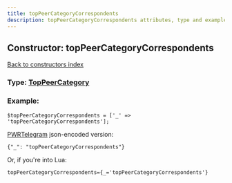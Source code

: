 ```yaml
---
title: topPeerCategoryCorrespondents
description: topPeerCategoryCorrespondents attributes, type and example
---
```

## Constructor: topPeerCategoryCorrespondents  
[Back to constructors index](index.md)






### Type: [TopPeerCategory](../types/TopPeerCategory.md)


### Example:

```
$topPeerCategoryCorrespondents = ['_' => 'topPeerCategoryCorrespondents'];
```  

[PWRTelegram](https://pwrtelegram.xyz) json-encoded version:

```
{"_": "topPeerCategoryCorrespondents"}
```


Or, if you're into Lua:  


```
topPeerCategoryCorrespondents={_='topPeerCategoryCorrespondents'}

```


